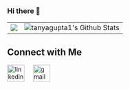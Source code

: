 ### Hi there 👋

<!--
**tanyagupta1/tanyagupta1** is a ✨ _special_ ✨ repository because its `README.md` (this file) appears on your GitHub profile.

Here are some ideas to get you started:

- 🔭 I’m currently working on ...
- 🌱 I’m currently learning ...
- 👯 I’m looking to collaborate on ...
- 🤔 I’m looking for help with ...
- 💬 Ask me about ...
- 📫 How to reach me: ...
- 😄 Pronouns: ...
- ⚡ Fun fact: ...
-->

<table style="width:100%">
  <tr>
    <td>
      <img align="center" src="https://github-readme-streak-stats.herokuapp.com/?user=tanyagupta1&count_private=true&hide_border=true" />
    </td>
    <td>
      <img alt="tanyagupta1's Github Stats" src="https://github-readme-stats.vercel.app/api?username=tanyagupta1&show_icons=true&include_all_commits=true&count_private=true&hide_border=true"/>
    </td>
  </tr>
</table>
<h2>Connect with Me</h2>
<p>
    <a href="https://www.linkedin.com/in/tanya-gupta-9191aa215/"><img
            src="https://img.icons8.com/fluency/48/000000/linkedin.png" alt='linkedin'
            height='40' /></a>&nbsp;&nbsp;&nbsp;&nbsp;
    <a href="mailto:tanya19119@iiitd.ac.in"><img
            src="https://img.icons8.com/color/48/000000/gmail-new.png" alt='gmail'
            height='40'></a>&nbsp;&nbsp;&nbsp;&nbsp;
</p>
